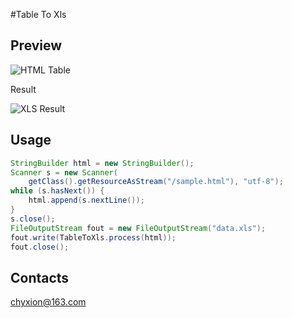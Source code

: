 #Table To Xls
## Preview
![HTML Table](../raw/master/html.png)

Result

![XLS Result](../raw/master/xls.png)

## Usage
```java
StringBuilder html = new StringBuilder();
Scanner s = new Scanner(
	getClass().getResourceAsStream("/sample.html"), "utf-8");
while (s.hasNext()) {
	html.append(s.nextLine());
}
s.close();
FileOutputStream fout = new FileOutputStream("data.xls");
fout.write(TableToXls.process(html));
fout.close();
```

## Contacts

chyxion@163.com
